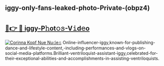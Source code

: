 ## iggy-only-fans​-leaked-photo​-Private-(obpz4)


# <h2><a href="https://mediaupload.pro?title=iggy&ref=git">🔗👉 🔴 iggy-P𝚑ot𝚘𝚜-V𝚒d𝚎o</a></h2>

[![Corinna Kopf Nue Nu𝚍e𝚜](https://i.imgur.com/0qMVB7G.gif)](https://mediaupload.pro?title=iggy&ref=git)
Online-influencer-iggy,known-for-publishing-dance-and-lifestyle-content,-including-performances-and-vlogs-on-social-media-platforms.Brilliant-ventriloquist-assistant-iggy,celebrated-for-their-exceptional-abilities-and-accomplishments-in-assisting-ventriloquists.  